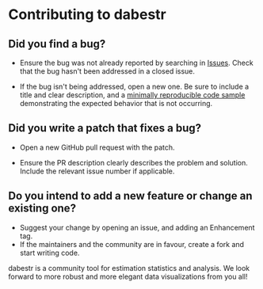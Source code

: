 # Contributing to dabestr

## Did you find a bug?
- Ensure the bug was not already reported by searching in [Issues](https://github.com/ACCLAB/dabestr/issues). Check that the bug hasn't been addressed in a closed issue.

- If the bug isn't being addressed, open a new one. Be sure to include a title and clear description, and a [minimally reproducible code sample](http://adv-r.had.co.nz/Reproducibility.html) demonstrating the expected behavior that is not occurring. 

## Did you write a patch that fixes a bug?
- Open a new GitHub pull request with the patch.

- Ensure the PR description clearly describes the problem and solution. Include the relevant issue number if applicable.

## Do you intend to add a new feature or change an existing one?
- Suggest your change by opening an issue, and adding an Enhancement tag. 
- If the maintainers and the community are in favour, create a fork and start writing code.


dabestr is a community tool for estimation statistics and analysis. We look forward to more robust and more elegant data visualizations from you all!
